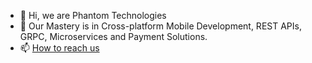 - 👋 Hi, we are Phantom Technologies
- 👀 Our Mastery is in Cross-platform Mobile Development, REST APIs, GRPC, Microservices and Payment Solutions.
- 📫 [How to reach us](https://phan-tech.web.app/)
